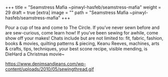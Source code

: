 
+++
title = "Seamstress Mafia    ~pinwyl-hasfeb/seamstress-mafia"
weight = 29
draft = true
[extra]
image = ""
path = "Seamstress Mafia    ~pinwyl-hasfeb/seamstress-mafia"
+++

Pour a cup of tea and come to The Circle. If you’ve never sewn before and are sew-curious, come learn how! If you’ve been sewing for awhile, come show off your makes! Chats include but are not limited to: fit, fabric, fashion, books & movies, quilting patterns & piecing, Keanu Reeves, machines, arts & crafts, tips, techniques, your best scone recipe, visible mending, is DieHard a Christmas movie~

https://www.denimsandjeans.com/wp-content/uploads/2010/05/sewingthread.gif

